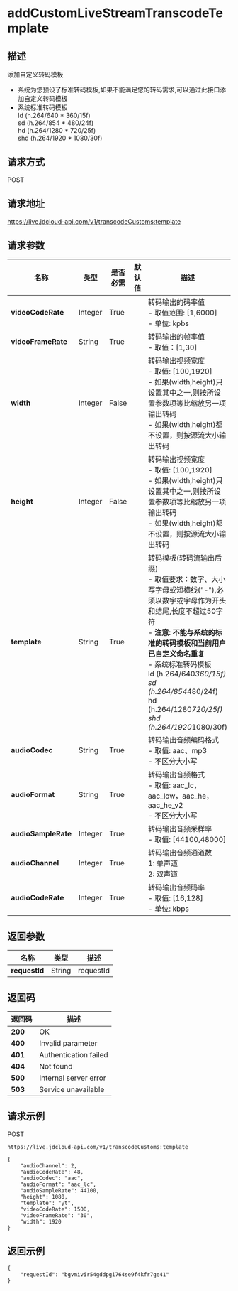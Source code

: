 # addCustomLiveStreamTranscodeTemplate


## 描述
添加自定义转码模板
- 系统为您预设了标准转码模板,如果不能满足您的转码需求,可以通过此接口添加自定义转码模板
- 系统标准转码模板<br>
    ld (h.264/640 * 360/15f)<br>
    sd (h.264/854 * 480/24f)<br>
    hd (h.264/1280 * 720/25f)<br>
    shd (h.264/1920 * 1080/30f)<br>


## 请求方式
POST

## 请求地址
https://live.jdcloud-api.com/v1/transcodeCustoms:template


## 请求参数
|名称|类型|是否必需|默认值|描述|
|---|---|---|---|---|
|**videoCodeRate**|Integer|True| |转码输出的码率值<br>- 取值范围: [1,6000]<br>- 单位: kpbs<br>|
|**videoFrameRate**|String|True| |转码输出的帧率值<br>- 取值：[1,30]<br>|
|**width**|Integer|False| |转码输出视频宽度<br>- 取值: [100,1920]<br>- 如果(width,height)只设置其中之一,则按所设置参数项等比缩放另一项输出转码<br>- 如果(width,height)都不设置，则按源流大小输出转码<br>|
|**height**|Integer|False| |转码输出视频宽度<br>- 取值: [100,1920]<br>- 如果(width,height)只设置其中之一,则按所设置参数项等比缩放另一项输出转码<br>- 如果(width,height)都不设置，则按源流大小输出转码<br>|
|**template**|String|True| |转码模板(转码流输出后缀)<br>- 取值要求：数字、大小写字母或短横线("-"),必须以数字或字母作为开头和结尾,长度不超过50字符<br>- <b>注意: 不能与系统的标准的转码模板和当前用户已自定义命名重复</b><br>- 系统标准转码模板<br>  ld (h.264/640*360/15f)<br>  sd (h.264/854*480/24f)<br>  hd (h.264/1280*720/25f)<br>  shd (h.264/1920*1080/30f)<br>|
|**audioCodec**|String|True| |转码输出音频编码格式<br>- 取值: aac、mp3<br>- 不区分大小写<br>|
|**audioFormat**|String|True| |转码输出音频格式<br>- 取值: aac_lc，aac_low，aac_he，aac_he_v2<br>- 不区分大小写<br>|
|**audioSampleRate**|Integer|True| |转码输出音频采样率<br>- 取值: [44100,48000]<br>|
|**audioChannel**|Integer|True| |转码输出音频通道数<br>  1: 单声道<br>  2: 双声道<br>|
|**audioCodeRate**|Integer|True| |转码输出音频码率<br>- 取值: [16,128]<br>- 单位: kbps<br>|


## 返回参数
|名称|类型|描述|
|---|---|---|
|**requestId**|String|requestId|


## 返回码
|返回码|描述|
|---|---|
|**200**|OK|
|**400**|Invalid parameter|
|**401**|Authentication failed|
|**404**|Not found|
|**500**|Internal server error|
|**503**|Service unavailable|

## 请求示例
POST
```
https://live.jdcloud-api.com/v1/transcodeCustoms:template

```
```
{
    "audioChannel": 2, 
    "audioCodeRate": 48, 
    "audioCodec": "aac", 
    "audioFormat": "aac_lc", 
    "audioSampleRate": 44100, 
    "height": 1080, 
    "template": "yt", 
    "videoCodeRate": 1500, 
    "videoFrameRate": "30", 
    "width": 1920
}
```

## 返回示例
```
{
    "requestId": "bgvmivir54gddpgi764se9f4kfr7ge41"
}
```
